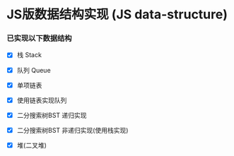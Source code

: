 # JS版数据结构实现 (JS data-structure)

### 已实现以下数据结构

- [x] 栈 Stack

- [x] 队列 Queue

- [x] 单项链表

- [x] 使用链表实现队列

- [x] 二分搜索树BST 递归实现

- [x] 二分搜索树BST 非递归实现(使用栈实现)

- [x] 堆(二叉堆)

